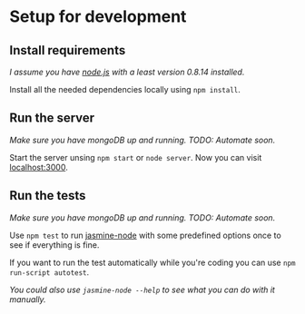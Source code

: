 # Setup for development

## Install requirements

*I assume you have [node.js](http://nodejs.org) with a least version 0.8.14 installed.*

Install all the needed dependencies locally using ```npm install```.

## Run the server

*Make sure you have mongoDB up and running. TODO: Automate soon.*

Start the server unsing ```npm start``` or ```node server```. Now you can visit [localhost:3000](http://localhost:3000).

## Run the tests

*Make sure you have mongoDB up and running. TODO: Automate soon.*

Use ```npm test``` to run [jasmine-node](https://github.com/mhevery/jasmine-node) with some predefined options once to see if everything is fine.

If you want to run the test automatically while you're coding you can use ```npm run-script autotest```.

*You could also use ```jasmine-node --help``` to see what you can do with it manually.*